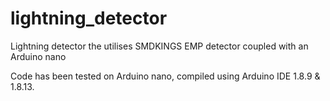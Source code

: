 # lightning_detector
Lightning detector the utilises SMDKINGS EMP detector coupled with an Arduino nano

Code has been tested on Arduino nano, compiled using Arduino IDE 1.8.9 & 1.8.13.

